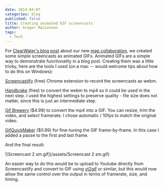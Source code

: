```yaml
---
date: 2014-04-07
categories: blog
published: false
title: Creating animated GIF screencasts
author: Gregor MacLennan
tags: 
  - Tech
---
```


For [ClearWater's blog post](http://www.giveclearwater.org/2014/04/clearwaters-online-map-mad-genius/) about our new [map collaboration](http://www.giveclearwater.org/map/), we created some simple screencasts as animated GIFs. Animated GIFs are a simple way to demonstrate functionality in a blog post. Creating them was a little tricky, here are the tools I used (on a mac -- would welcome tips about how to do this on Windows):

[Screencastify](https://chrome.google.com/webstore/detail/screencastify-screen-vide/mmeijimgabbpbgpdklnllpncmdofkcpn) (free) Chrome extension to record the screencasts as webm.

[Handbrake](http://handbrake.fr/) (free) to convert the webm to mp4 so it could be used in the next step. I used the highest settings to preserve quality - file size does not matter, since this is just an intermediate step.

[Gif Brewery](http://gifbrewery.com/) ($4.99) to convert the mp4 into a GIF. You can resize, trim the video, and select framerate. I chose automatic / 10fps to match the original video.

[GifQuickMaker](https://itunes.apple.com/us/app/gifquickmaker/id411431426?mt=12) ($0.99) for fine-tuning the GIF frame-by-frame. In this case I added a pause to the first and last frame.

And the final result:

![Screencast 2 sm.gif](/assets/Screencast 2 sm.gif)

An easier way to do this would be to upload to Youtube directly from Screencastify and convert to GIF using [yt2gif](http://yt2gif.com/) or similar, but this would now allow the same control over the output in terms of framerate, size, and timing.
